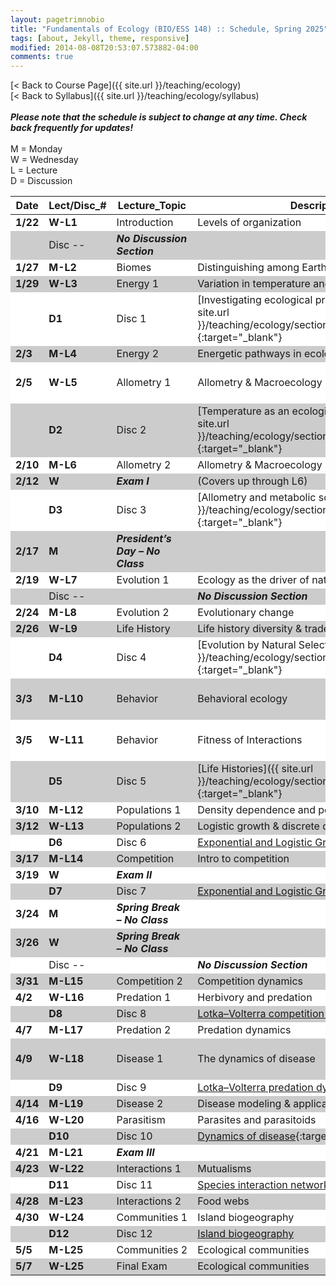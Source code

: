 ```yaml
---
layout: pagetrimnobio
title: "Fundamentals of Ecology (BIO/ESS 148) :: Schedule, Spring 2025"
tags: [about, Jekyll, theme, responsive]
modified: 2014-08-08T20:53:07.573882-04:00
comments: true
---
```


[< Back to Course Page]({{ site.url }}/teaching/ecology)  
[< Back to Syllabus]({{ site.url }}/teaching/ecology/syllabus)  
<br>
***Please note that the schedule is subject to change at any time. Check back frequently for updates!***  
<br>
M = Monday  
W = Wednesday  
L = Lecture  
D = Discussion

<style>
table{
    border-collapse: collapse;
    border-spacing: 0;
    /* border:1px solid #808080; */
}
td{
    text-align: left;
}

/* th{
    border:1px solid #808080;
}

td{
    border:1px solid #808080;
} */
tr:nth-child(even) {background: #CCC}
tr:nth-child(odd) {background: #FFF}
</style>


| Date   | Lect/Disc_# | Lecture_Topic       | Description  | Required Readings       | Homework   |
|--|--|------|--|--|--|
| **1/22** | **W-L1**    | Introduction| Levels of organization      | Bowman Ch. 1     |   |
| | Disc --     | ***No Discussion Section*** |      |    |   |
| **1/27** | **M-L2**    | Biomes     | Distinguishing among Earth's biomes | Bowman Ch. 3     |   |
| **1/29** | **W-L3**    | Energy 1   | Variation in temperature and water  | Bowman Ch. 4     |   |
| | **D1**       | Disc 1     | [Investigating ecological problems with R]({{ site.url }}/teaching/ecology/sections2024/1_introtoR/){:target="_blank"} | [What does ecology have to do with me?](https://www.esa.org/about/what-does-ecology-have-to-do-with-me/){:target="_blank"}    |   |
| **2/3**  | **M-L4**    | Energy 2   | Energetic pathways in ecology       | Bowman Ch. 5     |   |
| **2/5**  | **W-L5**    | Allometry 1| Allometry & Macroecology 1 | [West & Brown]({{ site.url }}/teaching/ecology/papers/West_Brown_2004.pdf){:target="_blank"}   |   |
| | **D2**       | Disc 2     | [Temperature as an ecological constraint]({{ site.url }}/teaching/ecology/sections2024/2_temperature/){:target="_blank"}       | [Gunderson & Leal 2015]({{ site.url }}/teaching/ecology/papers/Gunderson.pdf){:target="_blank"}| H1   |
| **2/10** | **M-L6**    | Allometry 2| Allometry & Macroecology 2 |    |   |
| **2/12** | **W**       | ***Exam I***       | (Covers up through L6)     |    |   |
| | **D3**       | Disc 3     | [Allometry and metabolic scaling]({{ site.url }}/teaching/ecology/sections2024/3_metabolism/){:target="_blank"} |    |    |
| **2/17** | **M**       | ***President’s Day – No Class*** |      |    |   |
| **2/19** | **W-L7**    | Evolution 1| Ecology as the driver of natural selection  | Bowman Ch. 6     |   |
| |   Disc --      |     |   ***No Discussion Section***  |    |   |
| **2/24** | **M-L8**    | Evolution 2| Evolutionary change  | Bowman Ch. 6     |   |
| **2/26** | **W-L9**    | Life History       | Life history diversity & tradeoffs |    |   |
| | **D4**     |Disc 4   |  [Evolution by Natural Selection]({{ site.url }}/teaching/ecology/sections2024/4_evolution/){:target="_blank"}   |    | H2   |
| **3/3**  | **M-L10**   | Behavior   | Behavioral ecology   | Bowman Ch. 8, [Sinervo]({{ site.url }}/teaching/ecology/papers/optimalforaging.pdf){:target="_blank"} |   |
| **3/5**  | **W-L11**   |   Behavior    |  Fitness of Interactions | [Demo: Game Theory]({{ site.url }}/teaching/ecology/sections2024/demo_gametheory/){:target="_blank"}    |   |
| | **D5**       | Disc 5     | [Life Histories]({{ site.url }}/teaching/ecology/sections2024/5_lifehistory/){:target="_blank"} |    | H3   |
| **3/10** | **M-L12**   | Populations 1      | Density dependence and population dynamics  |   Bowman Ch. 10 |   |
| **3/12** | **W-L13**   | Populations 2 | Logistic growth & discrete dynamics |     |   |
| | **D6**       | Disc 6     | [Exponential and Logistic Growth]()  |    | H4   |
| **3/17** | **M-L14**       | Competition       |  Intro to competition    |  Bowman Ch. 14  |   |
| **3/19** | **W**   | ***Exam II***     |      |    |   |
| | **D7**       | Disc 7     | [Exponential and Logistic Growth 2]()|    |   |
| **3/24** | **M**       | ***Spring Break – No Class*** |      |    |   |
| **3/26** | **W**       | ***Spring Break – No Class*** |      |    |   |
| |   Disc --      |     |   ***No Discussion Section***  |    |   |
| **3/31** | **M-L15**   | Competition 2      | Competition dynamics     |    |   |
| **4/2**  | **W-L16**   | Predation 1| Herbivory and predation    | Bowman Ch. 12    |   |
| | **D8**       | Disc 8     | [Lotka–Volterra competition dynamics]()   |    |   |
| **4/7**  | **M-L17**   | Predation 2| Predation dynamics   |    |   |
| **4/9**  | **W-L18**   | Disease 1  | The dynamics of disease    | Bowman 13.4–end, [Blackwood to 2.2.2]({{ site.url }}/teaching/ecology/papers/Blackwood_SIR.pdf), [R0 is just an average](https://www.santafe.edu/news-center/news/transmission-t-024-cristopher-moore-on-the-heavy-tail-of-outbreaks) |   |
| | **D9**       | Disc 9     | [Lotka–Volterra predation dynamics]()     |    | H5   |
| **4/14** | **M-L19**   | Disease 2  | Disease modeling & applications    | (continuation/readings as desired)|   |
| **4/16** | **W-L20**   | Parasitism | Parasites and parasitoids  | Bowman Ch. 13    |   |
| | **D10**      | Disc 10    | [Dynamics of disease](){:target="_blank"}|    | H6   |
| **4/21** | **M-L21**   | ***Exam III***     |      |    |   |
| **4/23** | **W-L22**   | Interactions 1     | Mutualisms  | Bowman Ch. 15    |   |
| | **D11**      | Disc 11    | [Species interaction networks]()     |    | H7   |
|**4/28** | **M-L23**   | Interactions 2     | Food webs   | Bowman Ch. 21    |   |
| **4/30** | **W-L24**   | Communities 1      | Island biogeography | Bowman Ch. 18.3  |   |
| | **D12**      | Disc 12    | [Island biogeography]()  |    |   |
| **5/5**  | **M-L25**   | Communities 2      | Ecological communities     | Bowman Ch. 16.2–16.3     |   |
| **5/7**  | **W-L25**   | Final Exam      | Ecological communities     | Bowman Ch. 16.2–16.3     |   |




<!-- 
| Date    | Lect/Disc_#  | Lecture_Topic     | Description  | Required Readings    | Homework |
|---------|--------------|-------------------|---------------------------------------------------------------------------------------------------------------------------------------------------------------------------------------------------------------------------------------|---------------------------------------------------------------------------------------------------------------------------------------------------------------------------------------------------------------------------------------|----------|
| **1/22** | **W-L1**     | Introduction      | Levels of organization | Bowman Ch. 1 |  |
|  | Disc --      | ***No Discussion Section*** |||  |
| **1/27** | **M-L2**     | Scales| Scales, models, and R; [Intro to R]({{ site.url }}/teaching/ecology/sections2022/1_introtoR/){:target="_blank"}| [Leopold; excerpts]({{ site.url }}/teaching/ecology/papers/Leopold_Excerpts.pdf){:target="_blank"}  |  |
| **1/29** | **W-L3**     | Biomes| Distinguishing among Earth's biomes| Bowman Ch. 3 |  |
|  | **D1**       | Disc 1| [Investigating ecological problems with R]({{ site.url }}/teaching/ecology/sections2022/1_introtoR/){:target="_blank"} | [What does ecology have to do with me?](https://www.esa.org/about/what-does-ecology-have-to-do-with-me/){:target="_blank"} |  |
| **2/3**  | **M-L4**     | Energy 1 | Variation in temperature and water | Bowman Ch. 4 |  |
| **2/5**  | **W-L5**     | Energy 2 | Energetic pathways in ecology   | Bowman Ch. 5 |  |
|  | **D2**       | Disc 2| [Temperature as an ecological constraint]({{ site.url }}/teaching/ecology/sections2022/2_temperature/){:target="_blank"}| [Gunderson & Leal 2015]({{ site.url }}/teaching/ecology/papers/Gunderson.pdf){:target="_blank"}  | H1 (Fri)  |
| **2/10** | **M-L6**     | Allometry 1      | Allometry & Macroecology 1      | [West & Brown]({{ site.url }}/teaching/ecology/papers/West_Brown_2004.pdf){:target="_blank"}      |  |
| **2/12** | **W-L7**     | Allometry 2      | Allometry & Macroecology 2      ||  |
|  | **D3**       | Disc 3| [Allometry and metabolic scaling]({{ site.url }}/teaching/ecology/sections2022/3_metabolism/){:target="_blank"} || H2 (Fri)  |
| **2/17** | **M**| ***President’s Day – No Class*** |||  |
| **2/19** | **W**| ***Exam I***     | (Covers up through L7) ||  |
|  | **D4**       | Disc 4| [Evolution by Natural Selection]({{ site.url }}/teaching/ecology/sections2022/4_evolution/){:target="_blank"}||  |
| **2/24** | **M-L8**     | Evolution 1      | Ecology as the driver of natural selection  | Bowman Ch. 6 |  |
| **2/26** | **W-L9**     | Evolution 2      | Evolutionary change | Bowman Ch. 6 |  |
|  | Disc --      | ***No Discussion Section*** ||| H3 (Fri)  |
| **3/3**  | **M-L10**    | Life History     | Life history diversity & tradeoffs ||  |
| **3/5**  | **W-L11**    | Behavior | Behavioral ecology   | Bowman Ch. 8, [Sinervo]({{ site.url }}/teaching/ecology/papers/optimalforaging.pdf){:target="_blank"}       |  |
|  | **D5**       | Disc 5| [Life Histories]({{ site.url }}/teaching/ecology/sections2022/5_lifehistory/){:target="_blank"}   || H4 (Fri)  |
| **3/10** | **M-L12**    | Populations 1    | Density dependence and population dynamics | Bowman Ch. 10|  |
| **3/12** | **W-L13**    | Populations 2    | Logistic growth & discrete dynamics||  |
|  | **D6**       | Disc 6| [Exponential and Logistic Growth]({{ site.url }}/teaching/ecology/sections2022/6_popgrowth/){:target="_blank"}  || H5 (Fri)  |
| **3/17** | **M-L14**    | Competition      | Intro to competition | Bowman Ch. 14|  |
| **3/19** | **W**| ***Exam II***    |||  |
|  | **D7**       | Disc 7| [Exponential and Logistic Growth 2]({{ site.url }}/teaching/ecology/sections2022/6_popgrowth/){:target="_blank"}||  |
| **3/24** | **M**| ***Spring Break – No Class*** |||  |
| **3/26** | **W**| ***Spring Break – No Class*** |||  |
| **3/31** | **M-L15**    | Competition 2    | Competition dynamics 1 ||  |
| **4/2**  | **W-L16**    | Competition 3    | Competition dynamics 2 ||  |
|  | **D8**       | Disc 8| [Lotka–Volterra competition dynamics]({{ site.url }}/teaching/ecology/sections2022/8_comp/){:target="_blank"}||  |
| **4/7**  | **M-L17**    | Predation 1      | Herbivory and predation| Bowman Ch. 12|  |
| **4/9**  | **W-L18**    | Predation 2      | Predation dynamics  ||  |
|  | **D9**       | Disc 9| [Lotka–Volterra predation dynamics]({{ site.url }}/teaching/ecology/sections2022/9_pred/){:target="_blank"}  || H6 (Wed)  |
| **4/14** | **M-L19**    | Disease  | The dynamics of disease| Bowman 13.4–end, [Blackwood to 2.2.2]({{ site.url }}/teaching/ecology/papers/Blackwood_SIR.pdf), [R0 is just an average](https://www.santafe.edu/news-center/news/transmission-t-024-cristopher-moore-on-the-heavy-tail-of-outbreaks) |  |
| **4/16** | **W-L20**    | ***No class***   | (Keep numbering for consistency)||  |
|  | **D10**      | Disc 10  | [Dynamics of disease]({{ site.url }}/teaching/ecology/sections2022/10_disease/){:target="_blank"} || H7 (Wed)  |
| **4/21** | **M-L21**    | Parasitism       | Parasites and parasitoids      | Bowman Chap. 13      |  |
| **4/23** | **W**| ***Exam III***   |||  |
|  | **D11**      | Disc -- None     |||  |
| **4/28** | **M-L22**    | Interactions 1   | Mutualisms  | Bowman Chap. 15      |  |
| **4/30** | **W-L23**    | Interactions 2   | Food webs| Bowman Chap. 21      |  |
|  | **D12**      | Disc 11  | [Species interaction networks]({{ site.url }}/teaching/ecology/sections2022/11_foodwebs/){:target="_blank"}  || H8 (Wed)  |
| **5/5**  | **M-L24**    | Communities 1    | Island biogeography  | Bowman Chap. 18.3    |  |
| **5/7**  | **W-L25**    | Communities 2    | Ecological communities | Bowman Chap. 16.2–16.3  |  |
|  | **D13**      | Disc 12  | [Island biogeography]({{ site.url }}/teaching/ecology/sections2022/12_biogeography/){:target="_blank"}       ||  |
| **TBD**  | ***FINAL EXAM*** | Comprehensive (likely Sat after last class) | (e.g., 11:30 AM–2:30 PM)||  | -->


<!-- 
| Date | Lect/Disc_# | Lecture_Topic | Description | Required Readings | Homework |
| ---------- | ----------- | --------------- | ------------- | ------------ |
| **1/19**       | **W-L1** |  Introduction | Levels of organization | Bowman Ch. 1 |     |
| |  | Disc -- | ***No Discussion Section*** |  |     |
| **1/24**  | **M-L2** | Scales |  Scales, models, and R; [Intro to R]({{ site.url }}/teaching/ecology/sections2022/1_introtoR/){:target="_blank"} | [Leopold; excerpts]({{ site.url }}/teaching/ecology/papers/Leopold_Excerpts.pdf){:target="_blank"}  |     |
|  **1/26**  | **W-L3** |  Biomes | Distinguishing among Earth's biomes | Bowman Ch. 3 |     |
| | **D1** | Disc 1 | [Investigating ecological problems with R]({{ site.url }}/teaching/ecology/sections2022/1_introtoR/){:target="_blank"} | [What does ecology have to do with me?](https://www.esa.org/about/what-does-ecology-have-to-do-with-me/){:target="_blank"} |     |
| **1/31**       | **M-L4** | Energy 1 | Variation in temperature and water | Bowman Ch. 4 |     |
|  **2/2**   | **W-L5** | Energy 2 | Energetic pathways in ecology | Bowman Ch. 5 |     |
| | **D2** | Disc 2 |  [Temperature as an ecological constraint]({{ site.url }}/teaching/ecology/sections2022/2_temperature/){:target="_blank"}   | [Gunderson & Leal 2015]({{ site.url }}/teaching/ecology/papers/Gunderson.pdf){:target="_blank"} |  H1 (Fri)   |
| **2/7** | **M-L6** |  Allometry 1 | Allometry & Macroecology 1 | [West & Brown]({{ site.url }}/teaching/ecology/papers/West_Brown_2004.pdf){:target="_blank"} |    |
| **2/9** | **W-L7** |  Allometry 2 | Allometry & Macroecology 2 |  |    |
| | **D3** | Disc 3 |  [Allometry and metabolic scaling]({{ site.url }}/teaching/ecology/sections2022/3_metabolism/){:target="_blank"}   |    |  H2 (Fri)   |
| **2/14** | **M-L8** | Evolution 1 | Ecology as the driver of natural selection | Bowman Ch. 6 |    |
| **2/16** | **W** | ***Exam I*** |  |  |    |
| | **D4** | Disc 4 |   [Evolution by Natural Selection]({{ site.url }}/teaching/ecology/sections2022/4_evolution/){:target="_blank"}  |  |    |
|   |   |   |   |   |   |
|   |   |   |   |   |   |
| **2/21** | **M** |  | ***President's Day -- No Class*** |  |    |
| **2/23** | **W-L9** | Evolution 2 | Evolutionary change |  Bowman Ch. 6  |
| |  | Disc -- |  ***No Discussion Section***  |   |   H3 (Fri)  |
| **2/28** | **M-L10** | Life History | Life history diversity & tradeoffs |  |    |
| **3/2** | **W-L11** | Behavior | Behavioral ecology | Bowman Ch. 8, [Sinervo]({{ site.url }}/teaching/ecology/papers/optimalforaging.pdf){:target="_blank"} |    |
| | **D5** | Disc 5 |  [Life Histories]({{ site.url }}/teaching/ecology/sections2022/5_lifehistory/){:target="_blank"}  |  |  H4 (Fri)  |
| **3/7** | **M-L12** | Populations 1 | Density dependence and population dynamics | Bowman Ch. 10 |    |
| **3/9** | **W-L13** | Populations 2 | Logistic Growth & Discrete dynamics  |    |    |
| | **D6** | Disc 6 |  [Exponential and Logistic Growth]({{ site.url }}/teaching/ecology/sections2022/6_popgrowth/){:target="_blank"} |  |  H5 (Fri)  |
| **3/14** | **M-L14** | Competition | Intro to competition | Bowman Ch. 14 |    |
| **3/16** | **W** | ***Exam II*** |  |  |    |
| | **D7** | Disc 7 | [Exponential and Logistic Growth 2]({{ site.url }}/teaching/ecology/sections2022/6_popgrowth/){:target="_blank"}    |  |    |
|   |   |   |   |   |   |
|   |   |   |   |   |   |
| **3/21** | **M** |  |  ***Spring Break -- No Class*** |   |    |
| **3/23** | **W** |  | ***Spring Break -- No Class*** |  |    |
| **3/28** | **M-L15** | Competition 2 | Competition dynamics 1 |  |    |
| **3/30** | **W-L16** | Competition 3 | Competition dynamics 2 |  |    |
| | **D8** | Disc 8 |  [Lotka-Volterra competition dynamics]({{ site.url }}/teaching/ecology/sections2022/8_comp/){:target="_blank"}  |  |   |
| **4/4** | **M-L17** | Predation 1 | Herbivory and Predation | Bowman Ch. 12 |    |
| **4/6** | **W-L18** | Predation 2 | Predation dynamics |  |    |
| | **D9** | Disc 9 |  [Lotka-Volterra predation dynamics]({{ site.url }}/teaching/ecology/sections2022/9_pred/){:target="_blank"} |  | H6 (Wed) |
| **4/11** | **M-L19** | Disease | The dynamics of disease | Bowman 13.4-end, [Blackwood to 2.2.2]({{ site.url }}/teaching/ecology/papers/Blackwood_SIR.pdf),[R0 is just an average](https://www.santafe.edu/news-center/news/transmission-t-024-cristopher-moore-on-the-heavy-tail-of-outbreaks) | |
| **4/13** | **W-L20** | No class |  |  |    |
| | **D10** | Disc 10 | [Dynamics of disease]({{ site.url }}/teaching/ecology/sections2022/10_disease/){:target="_blank"} |  | H7 (Wed) |
| **4/18** | **M-L21** | Parasitism | Parasites and parasitoids |  Bowman Chap. 13 |    |
| **4/20** | **W** | ***Exam III*** |  |  |    |
| | **D11** | Disc -- | None  |  |  |
|   |   |   |   |   |   |
|   |   |   |   |   |   |
| **4/25** | **M-L22** | Interactions 1 | Mutualisms  | Bowman Chap. 15 |    |
| **4/27** | **W-L23** | Interactions 2 | Food webs | Bowman Chap. 21 |    |
| | **D12** | Disc 11 | [Species interaction networks]({{ site.url }}/teaching/ecology/sections2022/11_foodwebs/){:target="_blank"}  | | H8 (Wed) |
| **5/2** | **M-L24** |  Communities 1 | Island biogeography | Bowman Chap. 18.3 |    |
| **5/4** | **W-L25** | Communities 2 | Ecological communities | Bowman Chap. 16.2-16.3 |    |
| | **D13** | Disc 12 | [Island biogeography]({{ site.url }}/teaching/ecology/sections2022/12_biogeography/){:target="_blank"}  | |  |
| **5/7** | **Sat** | ***FINAL EXAM*** | Comprehensive (11:30-2:30 PM)  |  |  | -->



<!-- | **12/8** | **(T-L26)** | Communities | Community assembly, succession | Bowman Ch. 17 |    |
| **12/10** | **(R-L27)** | Biogeography | Patterns of species diversity | Bowman Ch. 18 |    |
|     **12/11**    | **(F-D14)** | Disc 14 | Modeling colonization & extinction  | |  | -->
<!-- | **11/17** | **(T-L22)** | Disease 1 | The dynamics of disease | TBD |    |
| **11/19** | **(R-L23)** | Disease 2 | Epidemics and pandemics |  |    | -->

<!---
| **11/17** | **23-T** | Interactions | Mutualism and commensalism | Bowman Ch. 15 |    |
| **11/19** | **24-R** | Networks | Interactions across ecological networks | TBD |    |
| | | **Disc-12** |  Analyzing ecological networks |  | HW-9 due |--->